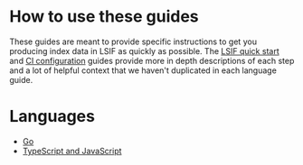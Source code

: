 # How to use these guides

These guides are meant to provide specific instructions to get you producing index data in LSIF as quickly as possible. The [LSIF quick start](../lsif_quickstart.md) and [CI configuration](../adding_lsif_to_workflows.md) guides provide more in depth descriptions of each step and a lot of helpful context that we haven't duplicated in each language guide.

# Languages
- [Go](go.md)
- [TypeScript and JavaScript](typescript_and_javascript.md)
